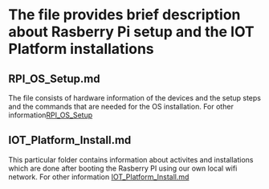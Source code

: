 
# The file provides brief description about Rasberry Pi setup and the IOT Platform installations

## RPI_OS_Setup.md

The file consists of hardware information of the devices and the setup steps and the commands that are needed for the OS 
installation. For other information[RPI_OS_Setup](https://github.com/jaswanth3233/Villanova_IoT_2022/blob/main/RPI_TUTORIAL/RPI_OS_Setup.md)



## IOT_Platform_Install.md

This particular folder contains information about activites and installations which are done after booting the Rasberry PI using our own local wifi network. For other information [IOT_Platform_Install.md](https://github.com/jaswanth3233/Villanova_IoT_2022/blob/main/RPI_TUTORIAL/IOT_Platform_Install.md)



